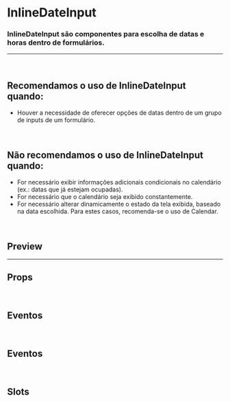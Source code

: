 # InlineDateInput

### InlineDateInput são componentes para escolha de datas e horas dentro de formulários.
---
<br>

## Recomendamos o uso de InlineDateInput quando:
- Houver a necessidade de oferecer opções de datas dentro de um grupo de inputs de um formulário.

<br>

## Não recomendamos o uso de InlineDateInput quando:
- For necessário exibir informações adicionais condicionais no calendário (ex.: datas que já estejam ocupadas).
- For necessário que o calendário seja exibido constantemente.
- For necessário alterar dinamicamente o estado da tela exibida, baseado na data escolhida. Para estes casos,
recomenda-se o uso de Calendar.

<br>

## Preview

<PreviewBuilder
	:args
	:events
	:component="CdsInlineDateInput"
/>

---

## Props

<APITable
	name="MonthAndYearPicker"
	section="props"
/>
<br>

## Eventos

<APITable
	name="InlineDateInput"
	section="events"
/>

<br>

## Eventos

<APITable
	name="InlineDateInput"
	section="events"
/>

<br>

## Slots

<APITable
	name="InlineDateInput"
	section="slots"
/>

<br>

<script setup>
import { ref } from 'vue';
import CdsInlineDateInput from '@/components/InlineDateInput.vue';

const events = [
	'update:modelValue',
];

const args = ref({
	modelValue: '2000-01-01',
	variant: "blue",
	range: true,
	label: 'Período',
});
</script>